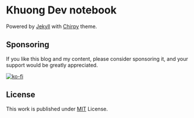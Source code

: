 # Khuong Dev notebook

Powered by [Jekyll][jekyll] with [Chirpy][chirpy-theme] theme.

## Sponsoring

If you like this blog and my content, please consider sponsoring it, and your support would be greatly appreciated.

[![ko-fi](https://ko-fi.com/img/githubbutton_sm.svg)](https://ko-fi.com/G2G5PYMVW)

## License

This work is published under [MIT][mit] License.

[jekyll]: https://jekyllrb.com/
[chirpy-theme]: https://github.com/cotes2020/jekyll-theme-chirpy/
[chirpy-theme-starter]: https://github.com/cotes2020/chirpy-starter/generate
[mit]: https://github.com/lamngockhuong/dev/blob/main/LICENSE

